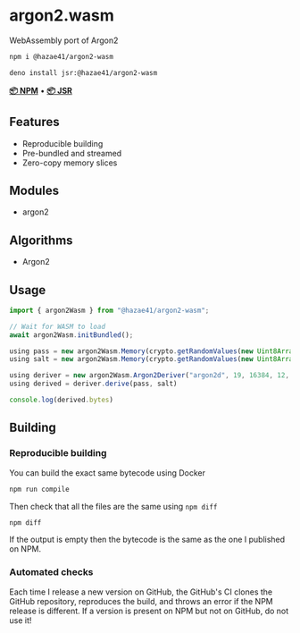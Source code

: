 # argon2.wasm

WebAssembly port of Argon2

```bash
npm i @hazae41/argon2-wasm
```

```bash
deno install jsr:@hazae41/argon2-wasm
```

[**📦 NPM**](https://www.npmjs.com/package/@hazae41/argon2-wasm) • [**📦 JSR**](https://jsr.io/@hazae41/argon2-wasm)

## Features
- Reproducible building
- Pre-bundled and streamed
- Zero-copy memory slices

## Modules
- argon2

## Algorithms
- Argon2

## Usage

```typescript
import { argon2Wasm } from "@hazae41/argon2-wasm";

// Wait for WASM to load
await argon2Wasm.initBundled();

using pass = new argon2Wasm.Memory(crypto.getRandomValues(new Uint8Array(256)))
using salt = new argon2Wasm.Memory(crypto.getRandomValues(new Uint8Array(32)))

using deriver = new argon2Wasm.Argon2Deriver("argon2d", 19, 16384, 12, 2)
using derived = deriver.derive(pass, salt)

console.log(derived.bytes)
```

## Building

### Reproducible building

You can build the exact same bytecode using Docker

```bash
npm run compile
```

Then check that all the files are the same using `npm diff`

```bash
npm diff
```

If the output is empty then the bytecode is the same as the one I published on NPM.

### Automated checks

Each time I release a new version on GitHub, the GitHub's CI clones the GitHub repository, reproduces the build, and throws an error if the NPM release is different. If a version is present on NPM but not on GitHub, do not use it!
